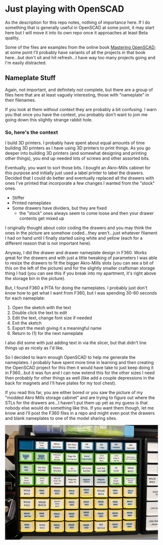 # Just playing with OpenSCAD

As the description for this repo notes, nothing of importance here. If I do
something that is generally useful in OpenSCAD at some point, it may start here
but I will move it into its own repo once it approaches at least Beta quality.

Some of the files are examples from the online book
[Mastering OpenSCAD](https://mastering-openscad.eu/buch/introduction/); at some
point I'll probably have variants of all the projects in that book here...but
don't sit and hit refresh...I have way too many projects going and I'm easily
distracted.

## Nameplate Stuff

Again, not important, and definitely not complete, but there are a group of
files here that are at least vaguely interesting, those with "nameplate" in
their filenames.

If you look at them without context they are probably a bit confusing. I warn
you that once you have the context, you probably don't want to join me going
down this slightly strange rabbit hole.

### So, here's the context

I build 3D printers. I probably have spent about equal amounts of time building
3D printers as I have using 3D printers to print things. As you go deeper into
building 3D printers (and somewhat designing and printing other things), you
end up needed lots of screws and other assorted bits.

Eventually, you want to sort those bits. I bought an Akro-Mills cabinet for this
purpose and initially just used a label printer to label the drawers. Decided
that I could do better and eventually replaced all the drawers with ones I've
printed that incorporate a few changes I wanted from the "stock" ones.

* Stiffer
* Printed nameplates
* Some drawers have dividers, but they are fixed
    *  the "stock" ones always seem to come loose and then your drawer contents
    get mixed up

I originally thought about color coding the drawers and you may think the ones
in the picture are somehow coded...they aren't...just whatever filament I had on
hand until I finally started using white and yellow (each for a different reason
that is not important here).

Anyway, I did the drawer and drawer nameplate design in F360. Works great for
the drawers and with just a little tweaking of parameters I was able to resize
the drawers to fit the bigger Akro-Mills slots (you can see a bit of this on
the left of the picture) and for the slightly smaller craftsman storage thing
I had (you can see this if you break into my apartment, it's right above the
storage bin in the picture).

But, I found F360 a PITA for doing the nameplates. I probably just don't know
how to get what I want from F360, but I was spending 30-60 seconds for each
nameplate:

1. Open the sketch with the text
1. Double click the text to edit
1. Edit the text, change font size if needed
1. Exit the sketch
1. Export the mesh giving it a meaningful name
1. Return to (1) for the next nameplate

I also did some with just adding text in via the slicer, but that didn't line
things up as nicely as I'd like.

So I decided to learn enough OpenSCAD to help me generate the nameplates. I
probably have spent more time in learning and then creating the OpenSCAD project
for this then it would have take to just keep doing it in F360...but it was fun
and I can now extend this for the other sizes I need then probably for other
things as well (like add a couple depressions in the back for magnets and I'll
have plates for my tool chest).

If you read this far, you are either bored or you saw the picture of my
"modded Akro Mills storage cabinet" and are trying to figure out where the STLs
for the drawers are...I haven't put them up yet as my guess is that nobody else
would do something like this. If you want them though, let me know and I'll post
the F360 files in a repo and might even post the drawers and blank nameplates to
one of the model sharing sites.

![Modded Akro Mills storage cabinet](/images/akro_mills_modded.jpg)